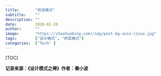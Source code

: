 ```yaml
---
title:       "桥梁模式"
subtitle:    ""
description: ""
date:        2020-02-20
author:      ""
image:       "https://zhaohuabing.com//img/post-bg-unix-linux.jpg"
tags:        ["设计模式", "桥梁模式"]
categories:  ["Tech" ]
---
```


[TOC]

**记录来源：《设计模式之禅》作者：秦小波**  

